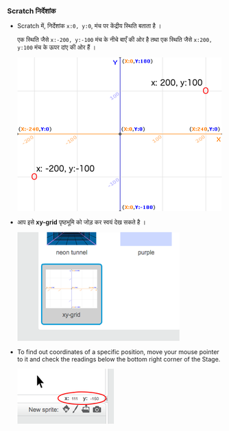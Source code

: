 ### Scratch निर्देशांक

+ Scratch में, निर्देशांक `x:0, y:0`, मंच पर केंद्रीय स्थिति बताता है ।
    
    एक स्थिति जैसे `x:-200, y:-100` मंच के नीचे बाएँ की ओर है तथा एक स्थिति जैसे `x:200, y:100` मंच के ऊपर दांए की ओर हैं ।
    
    ![Stage coordinates](images/coordinates-stage.png)

+ आप इसे **xy-grid** पृष्ठभूमि को जोड़ कर स्वयं देख सकते है ।
    
    ![Stage coordinates](images/coordinates-backdrop.png)

+ To find out coordinates of a specific position, move your mouse pointer to it and check the readings below the bottom right corner of the Stage.
    
    ![Coordinate readings](images/coordinates-xy-example.png)